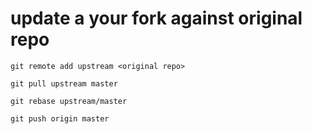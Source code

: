 # update a your fork against original repo

    git remote add upstream <original repo>

    git pull upstream master

    git rebase upstream/master

    git push origin master